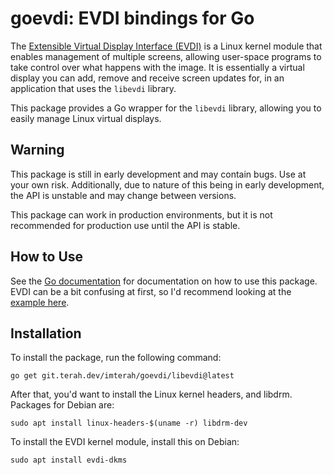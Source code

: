 # goevdi: EVDI bindings for Go

The [Extensible Virtual Display Interface (EVDI)](https://github.com/DisplayLink/evdi) is a Linux kernel module that enables management of multiple screens, allowing user-space programs to take control over what happens with the image. It is essentially a virtual display you can add, remove and receive screen updates for, in an application that uses the `libevdi` library.

This package provides a Go wrapper for the `libevdi` library, allowing you to easily manage Linux virtual displays.

## Warning

This package is still in early development and may contain bugs. Use at your own risk. Additionally, due to nature of this being in early development, the API is unstable and may change between versions.

This package can work in production environments, but it is not recommended for production use until the API is stable.

## How to Use

See the [Go documentation](https://pkg.go.dev/git.terah.dev/imterah/goevdi@v1.14.10/libevdi) for documentation on how to use this package. EVDI can be a bit confusing at first, so I'd recommend looking at the [example here](https://git.terah.dev/imterah/goevdi/src/branch/main/example/main.go).

## Installation

To install the package, run the following command:

```
go get git.terah.dev/imterah/goevdi/libevdi@latest
```

After that, you'd want to install the Linux kernel headers, and libdrm. Packages for Debian are:

```
sudo apt install linux-headers-$(uname -r) libdrm-dev
```

To install the EVDI kernel module, install this on Debian:

```
sudo apt install evdi-dkms
```
